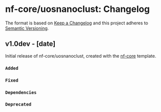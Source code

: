 # nf-core/uosnanoclust: Changelog

The format is based on [Keep a Changelog](https://keepachangelog.com/en/1.0.0/)
and this project adheres to [Semantic Versioning](https://semver.org/spec/v2.0.0.html).

## v1.0dev - [date]

Initial release of nf-core/uosnanoclust, created with the [nf-core](https://nf-co.re/) template.

### `Added`

### `Fixed`

### `Dependencies`

### `Deprecated`
